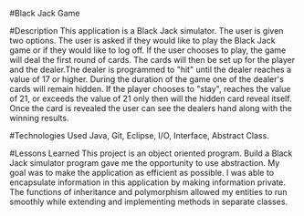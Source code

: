 #Black Jack Game

#Description
This application is a Black Jack simulator. The user is given two options. The user is asked if they would like to play the Black Jack game or if they would like to log off. If the user chooses to play, the game will deal the first round of cards. The cards will then be set up for the player and the dealer.The dealer is programmed to "hit" until the dealer reaches a value of 17 or higher. During the duration of the game one of the dealer's cards will remain hidden. If the player chooses to "stay", reaches the value of 21, or exceeds the value of 21 only then will the hidden card reveal itself. Once the card is revealed the user can see the dealers hand along with the winning results.  

#Technologies Used
Java, Git, Eclipse, I/O, Interface, Abstract Class.

#Lessons Learned
This project is an object oriented program. Build a Black Jack simulator program gave me the opportunity to use abstraction. My goal was to make the application as efficient as possible. I was able to encapsulate information in this application by making information private. The functions of inheritance and polymorphism allowed my entities to run smoothly while extending and implementing methods in separate classes.
